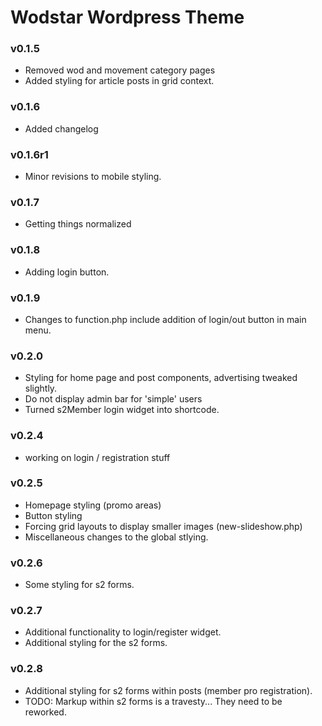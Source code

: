 # Wodstar Wordpress Theme

### v0.1.5

- Removed wod and movement category pages
- Added styling for article posts in grid context.

### v0.1.6

- Added changelog

### v0.1.6r1

- Minor revisions to mobile styling.

### v0.1.7

- Getting things normalized

### v0.1.8

- Adding login button.

### v0.1.9

- Changes to function.php include addition of login/out button in main menu.

### v0.2.0

- Styling for home page and post components, advertising tweaked slightly.
- Do not display admin bar for 'simple' users
- Turned s2Member login widget into shortcode.

### v0.2.4

- working on login / registration stuff

### v0.2.5

- Homepage styling (promo areas)
- Button styling
- Forcing grid layouts to display smaller images (new-slideshow.php)
- Miscellaneous changes to the global stlying.

### v0.2.6

- Some styling for s2 forms.

### v0.2.7

- Additional functionality to login/register widget.
- Additional styling for the s2 forms.

### v0.2.8

- Additional styling for s2 forms within posts (member pro registration).
- TODO: Markup within s2 forms is a travesty... They need to be reworked.

